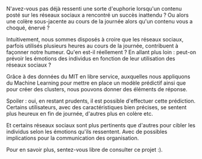 N'avez-vous pas déjà ressenti une sorte d'euphorie lorsqu'un contenu posté sur les réseaux sociaux a rencontré un succès inattendu ? Ou alors une colère sous-jacente au cours de la journée alors qu'un contenu vous a choqué, énervé ? 

Intuitivement, nous sommes disposés à croire que les réseaux sociaux, parfois utilisés plusieurs heures au cours de la journée, contribuent à façonner notre humeur. Qu'en est-il réellement ? En allant plus loin : peut-on prévoir les émotions des individus en fonction de leur utilisation des réseaux sociaux ?

Grâce à des données du MIT en libre service, auxquelles nous appliquons du Machine Learning pour mettre en place un modèle prédictif ainsi que pour créer des clusters, nous pouvons donner des éléments de réponse.

Spoiler : oui, en restant prudents, il est possible d'effectuer cette prédiction. Certains utilisateurs, avec des caractéristiques bien précises, se sentent plus heureux en fin de journée, d'autres plus en colère etc.

Et certains réseaux sociaux sont plus pertinents que d'autres pour cibler les individus selon les émotions qu'ils ressentent. Avec de possibles implications pour la communication des organisation.

Pour en savoir plus, sentez-vous libre de consulter ce projet :).
